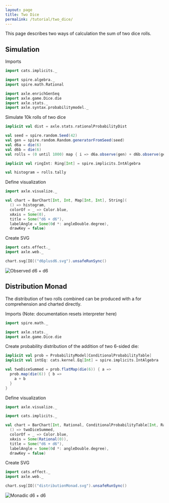 ```yaml
---
layout: page
title: Two Dice
permalink: /tutorial/two_dice/
---
```


This page describes two ways of calculation the sum of two dice rolls.

## Simulation

Imports

```scala mdoc:silent
import cats.implicits._

import spire.algebra._
import spire.math.Rational

import axle.enrichGenSeq
import axle.game.Dice.die
import axle.stats._
import axle.syntax.probabilitymodel._
```

Simulate 10k rolls of two dice

```scala mdoc
implicit val dist = axle.stats.rationalProbabilityDist

val seed = spire.random.Seed(42)
val gen = spire.random.Random.generatorFromSeed(seed)
val d6a = die(6)
val d6b = die(6)
val rolls = (0 until 1000) map { i => d6a.observe(gen) + d6b.observe(gen) }

implicit val ringInt: Ring[Int] = spire.implicits.IntAlgebra

val histogram = rolls.tally
```

Define visualization

```scala mdoc:silent
import axle.visualize._
```

```scala mdoc
val chart = BarChart[Int, Int, Map[Int, Int], String](
  () => histogram,
  colorOf = _ => Color.blue,
  xAxis = Some(0),
  title = Some("d6 + d6"),
  labelAngle = Some(0d *: angleDouble.degree),
  drawKey = false)
```

Create SVG

```scala mdoc
import cats.effect._
import axle.web._

chart.svg[IO]("d6plusd6.svg").unsafeRunSync()
```

![Observed d6 + d6](/tutorial/images/d6plusd6.svg)

## Distribution Monad

The distribution of two rolls combined can be produced with a for comprehension
and charted directly.

Imports (Note: documentation resets interpreter here)

```scala mdoc:silent:reset
import spire.math._

import axle.stats._
import axle.game.Dice.die
```

Create probability distribution of the addition of two 6-sided die:

```scala mdoc
implicit val prob = ProbabilityModel[ConditionalProbabilityTable]
implicit val intEq: cats.kernel.Eq[Int] = spire.implicits.IntAlgebra

val twoDiceSummed = prob.flatMap(die(6)) { a =>
  prob.map(die(6)) { b =>
    a + b
  }
}
```

Define visualization

```scala mdoc:silent
import axle.visualize._
```

```scala mdoc
import cats.implicits._

val chart = BarChart[Int, Rational, ConditionalProbabilityTable[Int, Rational], String](
  () => twoDiceSummed,
  colorOf = _ => Color.blue,
  xAxis = Some(Rational(0)),
  title = Some("d6 + d6"),
  labelAngle = Some(0d *: angleDouble.degree),
  drawKey = false)
```

Create SVG

```scala mdoc
import cats.effect._
import axle.web._

chart.svg[IO]("distributionMonad.svg").unsafeRunSync()
```

![Monadic d6 + d6](/tutorial/images/distributionMonad.svg)
